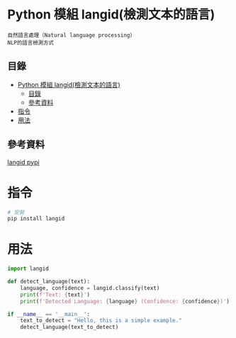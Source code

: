 # Python 模組 langid(檢測文本的語言)

```
自然語言處理（Natural language processing）
NLP的語言檢測方式
```

## 目錄

- [Python 模組 langid(檢測文本的語言)](#python-模組-langid檢測文本的語言)
	- [目錄](#目錄)
	- [參考資料](#參考資料)
- [指令](#指令)
- [用法](#用法)

## 參考資料

[langid pypi](https://pypi.org/project/langid/)

# 指令

```bash
# 安裝
pip install langid
```

# 用法

```Python
import langid

def detect_language(text):
    language, confidence = langid.classify(text)
    print(f'Text: {text}')
    print(f'Detected Language: {language} (Confidence: {confidence})')

if __name__ == '__main__':
    text_to_detect = "Hello, this is a simple example."
    detect_language(text_to_detect)
```
